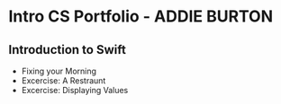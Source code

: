 # Intro CS Portfolio - ADDIE BURTON 

## Introduction to Swift 
* Fixing your Morning 
* Excercise: A Restraunt 
* Excercise: Displaying Values 

